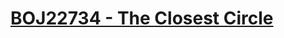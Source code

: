 # [BOJ22734 - The Closest Circle](https://www.acmicpc.net/problem/22734)
<!--tags: binary search, d&c, geom-->

